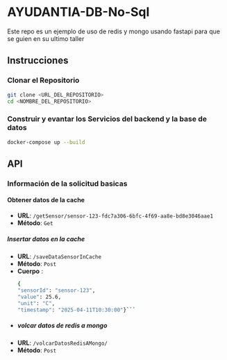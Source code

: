 # AYUDANTIA-DB-No-Sql
Este repo es un ejemplo de uso de redis y mongo usando fastapi para que se guien en su ultimo taller

## Instrucciones
### Clonar el Repositorio

```bash
git clone <URL_DEL_REPOSITORIO>
cd <NOMBRE_DEL_REPOSITORIO>
```
### Construir y evantar los Servicios del backend y la base de datos

```bash
docker-compose up --build
```
## API 

### Información de la solicitud basicas 
#### Obtener datos de la cache
- **URL**: `/getSensor/sensor-123-fdc7a306-6bfc-4f69-aa8e-bd8e3046aae1`
- **Método**: `Get`
##### Insertar datos en la cache
- **URL**: `/saveDataSensorInCache`
- **Método**: `Post`
- **Cuerpo** :
  ```bash
  {
  "sensorId": "sensor-123",
  "value": 25.6,
  "unit": "C",
  "timestamp": "2025-04-11T10:30:00"}```
- ##### volcar datos de redis a mongo
- **URL**: `/volcarDatosRedisAMongo/`
- **Método**: `Post`

